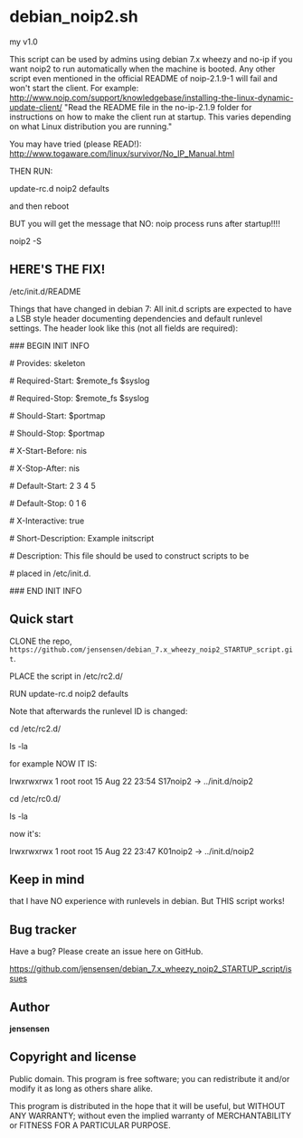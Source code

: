 debian_noip2.sh
===============
my v1.0

This script can be used by admins using debian 7.x wheezy and no-ip if you want noip2 to run automatically when the machine is booted.
Any other script even mentioned in the official README of noip-2.1.9-1 will fail and won't start the client.
For example:
http://www.noip.com/support/knowledgebase/installing-the-linux-dynamic-update-client/
"Read the README file in the no-ip-2.1.9 folder for instructions on how to make the client run at startup. This varies depending on what Linux distribution you are running."


You may have tried (please READ!): http://www.togaware.com/linux/survivor/No_IP_Manual.html

THEN RUN:

update-rc.d noip2 defaults

and then reboot

BUT you will get the message that NO: noip process runs after startup!!!!

noip2 -S


HERE'S THE FIX!
---------------
/etc/init.d/README

Things that have changed in debian 7: All init.d scripts are expected to have a LSB style header documenting
dependencies and default runlevel settings. The header look like this
(not all fields are required):

\### BEGIN INIT INFO

\# Provides:          skeleton

\# Required-Start:    $remote_fs $syslog

\# Required-Stop:     $remote_fs $syslog

\# Should-Start:      $portmap

\# Should-Stop:       $portmap

\# X-Start-Before:    nis

\# X-Stop-After:      nis

\# Default-Start:     2 3 4 5

\# Default-Stop:      0 1 6

\# X-Interactive:     true

\# Short-Description: Example initscript

\# Description:       This file should be used to construct scripts to be

\#                    placed in /etc/init.d.

\### END INIT INFO


Quick start
-----------
CLONE the repo, `https://github.com/jensensen/debian_7.x_wheezy_noip2_STARTUP_script.git`.

PLACE the script in /etc/rc2.d/

RUN update-rc.d noip2 defaults


Note that afterwards the runlevel ID is changed:

cd /etc/rc2.d/

ls -la

for example NOW IT IS:

lrwxrwxrwx   1 root root    15 Aug 22 23:54 S17noip2 -> ../init.d/noip2



cd /etc/rc0.d/

ls -la

now it's:

lrwxrwxrwx   1 root root    15 Aug 22 23:47 K01noip2 -> ../init.d/noip2


Keep in mind
------------
that I have NO experience with runlevels in debian. But THIS script works!


Bug tracker
-----------
Have a bug? Please create an issue here on GitHub.

<https://github.com/jensensen/debian_7.x_wheezy_noip2_STARTUP_script/issues>

Author
------
**jensensen**

Copyright and license
---------------------
Public domain.
This program is free software; you can redistribute it and/or modify it as long as others share alike.

This program is distributed in the hope that it will be useful, but WITHOUT ANY WARRANTY; without even the implied warranty of
MERCHANTABILITY or FITNESS FOR A PARTICULAR PURPOSE.

